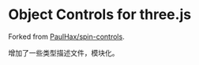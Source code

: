 # Object Controls for three.js



Forked from [PaulHax/spin-controls](https://github.com/PaulHax/spin-controls).



增加了一些类型描述文件，模块化。
